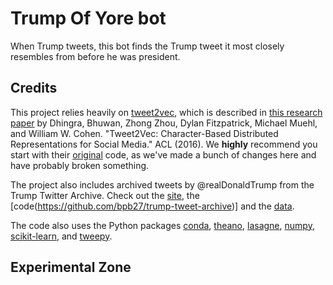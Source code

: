 # Trump Of Yore bot

When Trump tweets, this bot finds the Trump tweet it most closely resembles from before he was president.

## Credits

This project relies heavily on [tweet2vec](https://github.com/bdhingra/tweet2vec), which is described in [this research paper](https://arxiv.org/pdf/1605.03481.pdf) by Dhingra, Bhuwan, Zhong Zhou, Dylan Fitzpatrick, Michael Muehl, and William W. Cohen. "Tweet2Vec: Character-Based Distributed Representations for Social Media." ACL (2016). We **highly** recommend you start with their [original](https://github.com/bdhingra/tweet2vec) code, as we've made a bunch of changes here and have probably broken something.

The project also includes archived tweets by @realDonaldTrump from the Trump Twitter Archive. Check out the [site](http://www.trumptwitterarchive.com/), the [code(https://github.com/bpb27/trump-tweet-archive)] and the [data](https://github.com/bpb27/trump-tweet-archive/tree/master/data/realdonaldtrump).

The code also uses the Python packages [conda](https://conda.io/docs/install/quick.html), [theano](http://deeplearning.net/software/theano/), [lasagne](https://github.com/Lasagne/Lasagne), [numpy](http://www.numpy.org/), [scikit-learn](http://scikit-learn.org/stable/install.html), and [tweepy](http://www.tweepy.org/).


## Experimental Zone